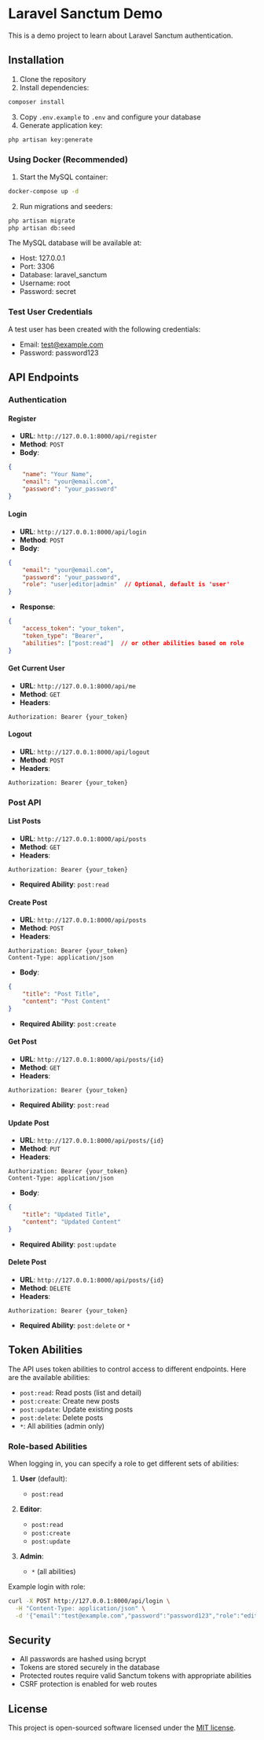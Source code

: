 # Laravel Sanctum Demo

This is a demo project to learn about Laravel Sanctum authentication.

## Installation

1. Clone the repository
2. Install dependencies:
```bash
composer install
```
3. Copy `.env.example` to `.env` and configure your database
4. Generate application key:
```bash
php artisan key:generate
```

### Using Docker (Recommended)

1. Start the MySQL container:
```bash
docker-compose up -d
```

2. Run migrations and seeders:
```bash
php artisan migrate
php artisan db:seed
```

The MySQL database will be available at:
- Host: 127.0.0.1
- Port: 3306
- Database: laravel_sanctum
- Username: root
- Password: secret

### Test User Credentials

A test user has been created with the following credentials:
- Email: test@example.com
- Password: password123

## API Endpoints

### Authentication

#### Register
- **URL**: `http://127.0.0.1:8000/api/register`
- **Method**: `POST`
- **Body**:
```json
{
    "name": "Your Name",
    "email": "your@email.com",
    "password": "your_password"
}
```

#### Login
- **URL**: `http://127.0.0.1:8000/api/login`
- **Method**: `POST`
- **Body**:
```json
{
    "email": "your@email.com",
    "password": "your_password",
    "role": "user|editor|admin"  // Optional, default is 'user'
}
```
- **Response**:
```json
{
    "access_token": "your_token",
    "token_type": "Bearer",
    "abilities": ["post:read"]  // or other abilities based on role
}
```

#### Get Current User
- **URL**: `http://127.0.0.1:8000/api/me`
- **Method**: `GET`
- **Headers**: 
```
Authorization: Bearer {your_token}
```

#### Logout
- **URL**: `http://127.0.0.1:8000/api/logout`
- **Method**: `POST`
- **Headers**: 
```
Authorization: Bearer {your_token}
```

### Post API

#### List Posts
- **URL**: `http://127.0.0.1:8000/api/posts`
- **Method**: `GET`
- **Headers**: 
```
Authorization: Bearer {your_token}
```
- **Required Ability**: `post:read`

#### Create Post
- **URL**: `http://127.0.0.1:8000/api/posts`
- **Method**: `POST`
- **Headers**: 
```
Authorization: Bearer {your_token}
Content-Type: application/json
```
- **Body**:
```json
{
    "title": "Post Title",
    "content": "Post Content"
}
```
- **Required Ability**: `post:create`

#### Get Post
- **URL**: `http://127.0.0.1:8000/api/posts/{id}`
- **Method**: `GET`
- **Headers**: 
```
Authorization: Bearer {your_token}
```
- **Required Ability**: `post:read`

#### Update Post
- **URL**: `http://127.0.0.1:8000/api/posts/{id}`
- **Method**: `PUT`
- **Headers**: 
```
Authorization: Bearer {your_token}
Content-Type: application/json
```
- **Body**:
```json
{
    "title": "Updated Title",
    "content": "Updated Content"
}
```
- **Required Ability**: `post:update`

#### Delete Post
- **URL**: `http://127.0.0.1:8000/api/posts/{id}`
- **Method**: `DELETE`
- **Headers**: 
```
Authorization: Bearer {your_token}
```
- **Required Ability**: `post:delete` or `*`

## Token Abilities

The API uses token abilities to control access to different endpoints. Here are the available abilities:

- `post:read`: Read posts (list and detail)
- `post:create`: Create new posts
- `post:update`: Update existing posts
- `post:delete`: Delete posts
- `*`: All abilities (admin only)

### Role-based Abilities

When logging in, you can specify a role to get different sets of abilities:

1. **User** (default):
   - `post:read`

2. **Editor**:
   - `post:read`
   - `post:create`
   - `post:update`

3. **Admin**:
   - `*` (all abilities)

Example login with role:
```bash
curl -X POST http://127.0.0.1:8000/api/login \
  -H "Content-Type: application/json" \
  -d '{"email":"test@example.com","password":"password123","role":"editor"}'
```

## Security

- All passwords are hashed using bcrypt
- Tokens are stored securely in the database
- Protected routes require valid Sanctum tokens with appropriate abilities
- CSRF protection is enabled for web routes

## License

This project is open-sourced software licensed under the [MIT license](https://opensource.org/licenses/MIT).
